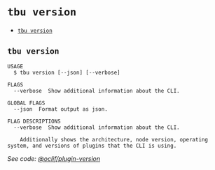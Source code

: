 `tbu version`
=============



* [`tbu version`](#tbu-version)

## `tbu version`

```
USAGE
  $ tbu version [--json] [--verbose]

FLAGS
  --verbose  Show additional information about the CLI.

GLOBAL FLAGS
  --json  Format output as json.

FLAG DESCRIPTIONS
  --verbose  Show additional information about the CLI.

    Additionally shows the architecture, node version, operating system, and versions of plugins that the CLI is using.
```

_See code: [@oclif/plugin-version](https://github.com/oclif/plugin-version/blob/v2.2.13/src/commands/version.ts)_
